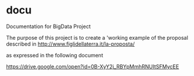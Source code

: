 # docu
Documentation for BigData Project

The purpose of this project is to create a 'working example of the proposal described in http://www.figlidellaterra.it/la-proposta/

as expressed in the following document

https://drive.google.com/open?id=0B-XyY2j_RBYpMmhRNUItSFMycEE
